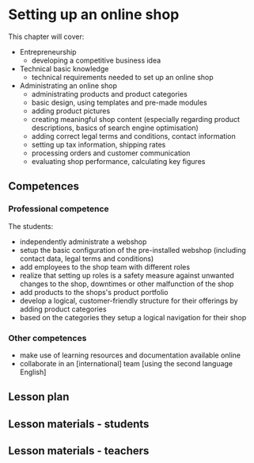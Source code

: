 # Setting up an online shop

This chapter will cover:

* Entrepreneurship
  * developing a competitive business idea
* Technical basic knowledge
  * technical requirements needed to set up an online shop
* Administrating an online shop
  * administrating products and product categories
  * basic design, using templates and pre-made modules
  * adding product pictures
  * creating meaningful shop content \(especially regarding product descriptions, basics of search engine optimisation\)
  * adding correct legal terms and conditions, contact information
  * setting up tax information, shipping rates
  * processing orders and customer communication
  * evaluating shop performance, calculating key figures

## Competences

### Professional competence

The students:

* independently administrate a webshop
* setup the basic configuration of the pre-installed webshop \(including contact data, legal terms and conditions\)
* add employees to the shop team with different roles
* realize that setting up roles is a safety measure against unwanted changes to the shop, downtimes or other malfunction of the shop
* add products to the shops's product portfolio
* develop a logical, customer-friendly structure for their offerings by adding product categories
* based on the categories they setup a logical navigation for their shop

### Other competences

* make use of learning resources and documentation available online
* collaborate in an \[international\] team \[using the second language English\]

## Lesson plan

## Lesson materials - students

## Lesson materials - teachers



